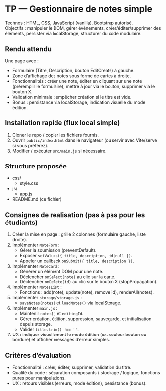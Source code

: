 # TP — Gestionnaire de notes simple
 
Technos : HTML, CSS, JavaScript (vanilla). Bootstrap autorisé.  
Objectifs : manipuler le DOM, gérer événements, créer/éditer/supprimer des éléments, persister via localStorage, structurer du code modulaire.

## Rendu attendu
Une page avec :
- Formulaire (Titre, Description, bouton EditCreate) à gauche.
- Zone d’affichage des notes sous forme de cartes à droite.
- Fonctionnalités : créer une note, éditer en cliquant sur une note (préremplir le formulaire), mettre à jour via le bouton, supprimer via le bouton X.
- Validation minimale : empêcher création si le titre est vide.
- Bonus : persistance via localStorage, indication visuelle du mode édition.

## Installation rapide (flux local simple)
1. Cloner le repo / copier les fichiers fournis.
2. Ouvrir `public/index.html` dans le navigateur (ou servir avec Vite/serve si vous préférez).
3. Modifier / exécuter `src/main.js` si nécessaire.

## Structure proposée
- css/
  - style.css
- js/
  - app.js
- README.md (ce fichier)

## Consignes de réalisation (pas à pas pour les étudiants)
1. Créer la mise en page : grille 2 colonnes (formulaire gauche, liste droite).
2. Implémenter `NoteForm` :
   - Gérer la soumission (preventDefault).
   - Exposer `setValues({ title, description, id|null })`.
   - Appeler un callback `onSubmit({ title, description })`.
3. Implémenter `NoteCard` :
   - Générer un élément DOM pour une note.
   - Déclencher `onSelect(note)` au clic sur la carte.
   - Déclencher `onDelete(id)` au clic sur le bouton X (stopPropagation).
4. Implémenter `NotesList` :
   - Fonctions : add(note), update(note), remove(id), renderAll(notes).
5. Implémenter `storage/storage.js` :
   - `saveNotes(notes)` et `loadNotes()` via localStorage.
6. Implémenter `main.js` :
   - Maintenir `notes[]` et `editingId`.
   - Gérer création, édition, suppression, sauvegarde, et initialisation depuis storage.
   - Valider `title.trim() !== ''`.
7. UX : indiquer visuellement le mode édition (ex. couleur bouton ou bordure) et afficher messages d’erreur simples.

## Critères d’évaluation
- Fonctionnalité : créer, éditer, supprimer, validation du titre.
- Qualité du code : séparation composants / stockage / logique, fonctions pures pour manipulations.
- UX : retours visibles (erreurs, mode édition), persistance (bonus).
